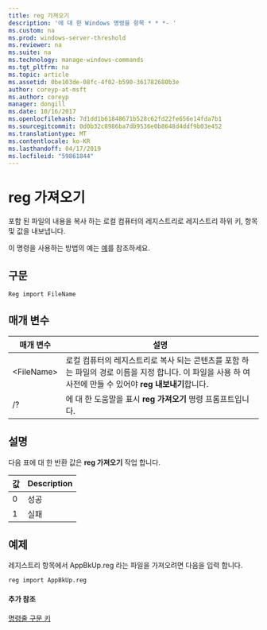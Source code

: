 ```yaml
---
title: reg 가져오기
description: '에 대 한 Windows 명령을 항목 * * *- '
ms.custom: na
ms.prod: windows-server-threshold
ms.reviewer: na
ms.suite: na
ms.technology: manage-windows-commands
ms.tgt_pltfrm: na
ms.topic: article
ms.assetid: 0be103de-08fc-4f02-b590-361782680b3e
author: coreyp-at-msft
ms.author: coreyp
manager: dongill
ms.date: 10/16/2017
ms.openlocfilehash: 7d1dd1b61848671b528c62fd22fe656e14fda7b1
ms.sourcegitcommit: 0d0b32c8986ba7db9536e0b8648d4ddf9b03e452
ms.translationtype: MT
ms.contentlocale: ko-KR
ms.lasthandoff: 04/17/2019
ms.locfileid: "59861844"
---
```

# <a name="reg-import"></a>reg 가져오기



포함 된 파일의 내용을 복사 하는 로컬 컴퓨터의 레지스트리로 레지스트리 하위 키, 항목 및 값을 내보냅니다.

이 명령을 사용하는 방법의 예는 [예](#BKMK_examples)를 참조하세요.

## <a name="syntax"></a>구문

```
Reg import FileName
```

## <a name="parameters"></a>매개 변수

|매개 변수|설명|
|---------|-----------|
|\<FileName>|로컬 컴퓨터의 레지스트리로 복사 되는 콘텐츠를 포함 하는 파일의 경로 이름을 지정 합니다. 이 파일을 사용 하 여 사전에 만들 수 있어야 **reg 내보내기**합니다.|
|/?|에 대 한 도움말을 표시 **reg 가져오기** 명령 프롬프트입니다.|

## <a name="remarks"></a>설명

다음 표에 대 한 반환 값은 **reg 가져오기** 작업 합니다.

|값|Description|
|-----|-----------|
|0|성공|
|1|실패|

## <a name="BKMK_examples"></a>예제

레지스트리 항목에서 AppBkUp.reg 라는 파일을 가져오려면 다음을 입력 합니다.
```
reg import AppBkUp.reg
```

#### <a name="additional-references"></a>추가 참조

[명령줄 구문 키](command-line-syntax-key.md)